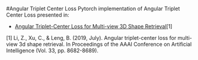 #Angular Triplet Center Loss
Pytorch implementation of Angular Triplet Center Loss presented in:
* [Angular Triplet-Center Loss for Multi-view 3D Shape Retrieval](https://arxiv.org/abs/1811.08622)[1]

[1] Li, Z., Xu, C., & Leng, B. (2019, July). Angular triplet-center loss for multi-view 3d shape retrieval. In Proceedings of the AAAI Conference on Artificial Intelligence (Vol. 33, pp. 8682-8689).
